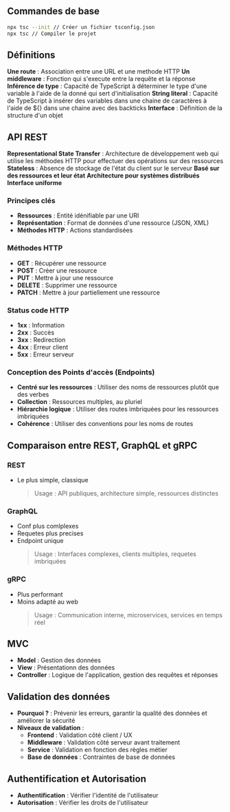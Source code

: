 ## Commandes de base

```sh
npx tsc --init // Créer un fichier tsconfig.json
npx tsc // Compiler le projet

```

## Définitions

**Une route** : Association entre une URL et une methode HTTP
**Un middleware** : Fonction qui s'execute entre la requête et la réponse
**Inférence de type** : Capacité de TypeScript à déterminer le type d'une variable à l'aide de la donné qui sert d'initialisation
**String literal** : Capacité de TypeScript à insérer des variables dans une chaine de caractères à l'aide de ${} dans une chaine avec des backticks
**Interface** : Définition de la structure d'un objet

## API REST

**Representational State Transfer** : Architecture de développement web qui utilise les méthodes HTTP pour effectuer des opérations sur des ressources
**Stateless** : Absence de stockage de l'état du client sur le serveur
**Basé sur des ressources et leur état**
**Architecture pour systèmes distribués**
**Interface uniforme**

### Principes clés

- **Ressources** : Entité idénifiable par une URI
- **Représentation** : Format de données d'une ressource (JSON, XML)
- **Méthodes HTTP** : Actions standardisées

### Méthodes HTTP

- **GET** : Récupérer une ressource
- **POST** : Créer une ressource
- **PUT** : Mettre à jour une ressource
- **DELETE** : Supprimer une ressource
- **PATCH** : Mettre à jour partiellement une ressource

### Status code HTTP

- **1xx** : Information
- **2xx** : Succès
- **3xx** : Redirection
- **4xx** : Erreur client
- **5xx** : Erreur serveur

### Conception des Points d'accès (Endpoints)

- **Centré sur les ressources** : Utiliser des noms de ressources plutôt que des verbes
- **Collection** : Ressources multiples, au pluriel
- **Hiérarchie logique** : Utiliser des routes imbriquées pour les ressources imbriquées
- **Cohérence** : Utiliser des conventions pour les noms de routes

## Comparaison entre REST, GraphQL et gRPC

### REST

- Le plus simple, classique
  > Usage : API publiques, architecture simple, ressources distinctes

### GraphQL

- Conf plus comlplexes
- Requetes plus precises
- Endpoint unique
  > Usage : Interfaces complexes, clients multiples, requetes imbriquées

### gRPC

- Plus performant
- Moins adapté au web
  > Usage : Communication interne, microservices, services en temps réel

## MVC

- **Model** : Gestion des données
- **View** : Présentationn des données
- **Controller** : Logique de l'application, gestion des requêtes et réponses

## Validation des données

- **Pourquoi ?** : Prévenir les erreurs, garantir la qualité des données et améliorer la sécurité
- **Niveaux de validation** :
  - **Frontend** : Validation côté client / UX
  - **Middleware** : Validation côté serveur avant traitement
  - **Service** : Validation en fonction des règles métier
  - **Base de données** : Contraintes de base de données

## Authentification et Autorisation

- **Authentification** : Vérifier l'identité de l'utilisateur
- **Autorisation** : Vérifier les droits de l'utilisateur

